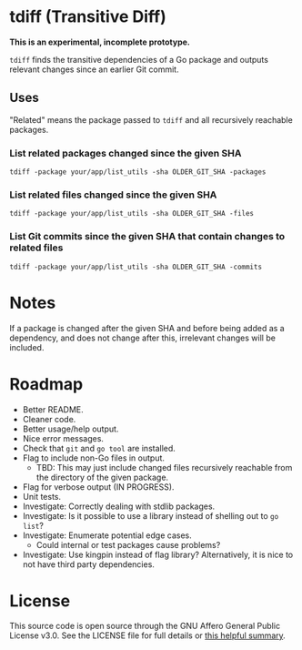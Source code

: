 # tdiff (Transitive Diff)

**This is an experimental, incomplete prototype.**

`tdiff` finds the transitive dependencies of a Go package and outputs relevant changes since an earlier Git commit.

## Uses

"Related" means the package passed to `tdiff` and all recursively reachable packages.

### List related packages changed since the given SHA
```
tdiff -package your/app/list_utils -sha OLDER_GIT_SHA -packages
```

### List related files changed since the given SHA
```
tdiff -package your/app/list_utils -sha OLDER_GIT_SHA -files
```
### List Git commits since the given SHA that contain changes to related files
```
tdiff -package your/app/list_utils -sha OLDER_GIT_SHA -commits
```

# Notes

If a package is changed after the given SHA and before being added as a dependency, and does not change after this, irrelevant changes will be included.

# Roadmap

- Better README.
- Cleaner code.
- Better usage/help output.
- Nice error messages.
- Check that `git` and `go tool` are installed.
- Flag to include non-Go files in output.
    - TBD: This may just include changed files recursively reachable from the directory of the given package.
- Flag for verbose output (IN PROGRESS).
- Unit tests.
- Investigate: Correctly dealing with stdlib packages.
- Investigate: Is it possible to use a library instead of shelling out to `go list`?
- Investigate: Enumerate potential edge cases.
    - Could internal or test packages cause problems?
- Investigate: Use kingpin instead of flag library? Alternatively, it is nice to not have third party dependencies.


# License

This source code is open source through the GNU Affero General Public License v3.0. See the LICENSE file for full details or [this helpful summary](https://choosealicense.com/licenses/agpl-3.0/).
